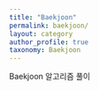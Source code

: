 ```yaml
---
title: "Baekjoon"
permalink: baekjoon/
layout: category
author_profile: true
taxonomy: Baekjoon
---
```


Baekjoon 알고리즘 풀이